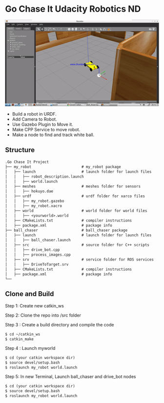 # Go Chase It Udacity Robotics ND

![image](https://github.com/amrtariq/GoChaseIt_Udacity_Robotics_ND/blob/main/GoChaseIt.gif)

- Build a robot in URDF.
- Add Camera to Robot.
- Use Gazebo Plugin to Move it.
- Make CPP Service to move robot.
- Make a node to find and track white ball.

## Structure
```
.Go Chase It Project
├── my_robot                       # my_robot package                   
│   ├── launch                     # launch folder for launch files   
│   │   ├── robot_description.launch
│   │   ├── world.launch
│   ├── meshes                     # meshes folder for sensors
│   │   ├── hokuyo.dae
│   ├── urdf                       # urdf folder for xarco files
│   │   ├── my_robot.gazebo
│   │   ├── my_robot.xacro
│   ├── world                      # world folder for world files
│   │   ├── <yourworld>.world
│   ├── CMakeLists.txt             # compiler instructions
│   ├── package.xml                # package info
├── ball_chaser                    # ball_chaser package                   
│   ├── launch                     # launch folder for launch files   
│   │   ├── ball_chaser.launch
│   ├── src                        # source folder for C++ scripts
│   │   ├── drive_bot.cpp
│   │   ├── process_images.cpp
│   ├── srv                        # service folder for ROS services
│   │   ├── DriveToTarget.srv
│   ├── CMakeLists.txt             # compiler instructions
│   ├── package.xml                # package info                  
└──                                                        
```
## Clone and Build
Step 1: Create new catkin_ws

Step 2: Clone the repo into /src folder

Step 3 : Create a build directory and compile the code
```
$ cd ~/catkin_ws
$ catkin_make
```
Step 4 : Launch myworld
```
$ cd (your catkin workspace dir)
$ source devel/setup.bash
$ roslaunch my_robot world.launch

```
Step 5: In new Terminal, Launch ball_chaser and drive_bot nodes
```
$ cd (your catkin workspace dir)
$ source devel/setup.bash
$ roslaunch my_robot world.launch
```

